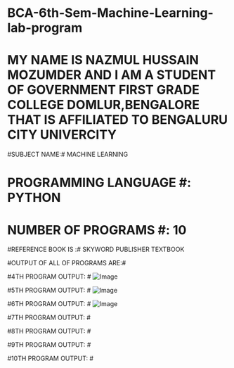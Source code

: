 # BCA-6th-Sem-Machine-Learning-lab-program #

# MY NAME IS NAZMUL HUSSAIN MOZUMDER AND I AM A STUDENT OF GOVERNMENT FIRST GRADE COLLEGE DOMLUR,BENGALORE THAT IS AFFILIATED TO BENGALURU CITY UNIVERCITY #

#SUBJECT NAME:# MACHINE LEARNING 

# PROGRAMMING LANGUAGE #: PYTHON

# NUMBER OF PROGRAMS #: 10

#REFERENCE BOOK IS :# SKYWORD PUBLISHER TEXTBOOK 

#OUTPUT OF ALL OF PROGRAMS ARE:#

#4TH PROGRAM OUTPUT: #
![Image](https://github.com/user-attachments/assets/09927f36-b704-4f8f-a1b4-751e6e607b23)




#5TH PROGRAM OUTPUT: #
![Image](https://github.com/user-attachments/assets/1e04a845-b53e-43ba-a001-c11c5273eee0)


#6TH PROGRAM OUTPUT: #
![Image](https://github.com/user-attachments/assets/37b10561-3d9d-4a39-935e-7e8050848158)


#7TH PROGRAM OUTPUT: #


#8TH PROGRAM OUTPUT: #


#9TH PROGRAM OUTPUT: #


#10TH PROGRAM OUTPUT: #


